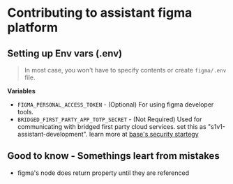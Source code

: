 # Contributing to assistant figma platform

## Setting up Env vars (.env)

> In most case, you won't have to specify contents or create `figma/.env` file.

**Variables**

- `FIGMA_PERSONAL_ACCESS_TOKEN` - (Optional) For using figma developer tools.
- `BRIDGED_FIRST_PARTY_APP_TOTP_SECRET` - (Not Required) Used for communicating with bridged first party cloud services. set this as "s1v1-assistant-development". learn more at [base's security startegy](https://github.com/gridaco/base/blob/main/docs/security.md)

## Good to know - Somethings leart from mistakes

- figma's node does return property until they are referenced
